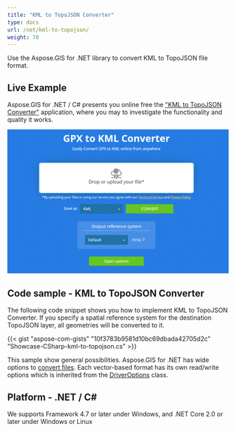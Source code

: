```yaml
---
title: "KML to TopoJSON Converter"
type: docs
url: /net/kml-to-topojson/
weight: 70
---
```


Use the Aspose.GIS for .NET library to convert KML to TopoJSON file format.

## **Live Example**

Aspose.GIS for .NET / C# presents you online free the ["KML to TopoJSON Converter"](https://products.aspose.app/gis/conversion/kml-to-topojson) application, where you may to investigate the functionality and quality it works.

![KML to TopoJSON Converter App](conversion.png)

## **Code sample - KML to TopoJSON Converter**

The following code snippet shows you how to implement KML to TopoJSON Converter. If you specify a spatial reference system for the destination TopoJSON layer, all geometries will be converted to it. 

{{< gist "aspose-com-gists" "10f3783b9581d10bc69dbada42705d2c" "Showcase-CSharp-kml-to-topojson.cs" >}}

This sample show general possibilities. Aspose.GIS for .NET has wide options to [convert files](https://docs.aspose.com/gis/net/vector-layers/). Each vector-based format has its own read/write options which is inherited from the [DriverOptions](https://apireference.aspose.com/gis/net/aspose.gis/driveroptions) class.

## **Platform - .NET / C#**

We supports Framework 4.7 or later under Windows, and .NET Core 2.0 or later under Windows or Linux

